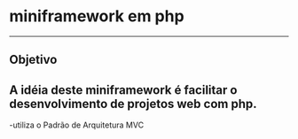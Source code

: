 # miniframework em php
---
## Objetivo
A idéia deste __miniframework__ é facilitar o desenvolvimento de projetos web com php.
---
-utiliza o Padrão de Arquitetura MVC
